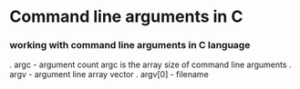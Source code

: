 # Command line arguments in C
### working with command line arguments in C language
. argc - argument count
argc is the array size of command line arguments
. argv - argument line array vector
. argv[0] - filename
